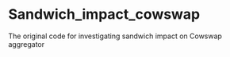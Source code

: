# Sandwich_impact_cowswap
The original code for investigating sandwich impact on Cowswap aggregator
